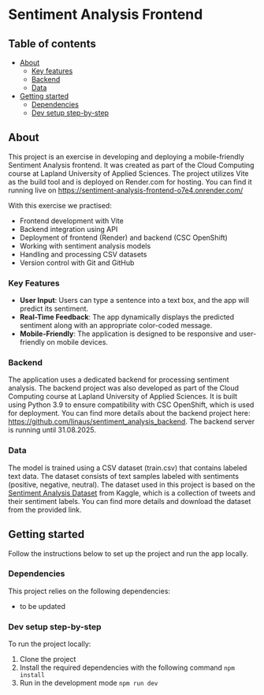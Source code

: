 # Sentiment Analysis Frontend

## Table of contents
- [About](#about)
    - [Key features](#key-features)
    - [Backend](#backend)
    - [Data](#data)
- [Getting started](#getting-started)
     - [Dependencies](#dependencies)
     - [Dev setup step-by-step](#dev-setup-step-by-step)


## About

This project is an exercise in developing and deploying a mobile-friendly Sentiment Analysis frontend. It was created as part of the Cloud Computing course at Lapland University of Applied Sciences. The project utilizes Vite as the build tool and is deployed on Render.com for hosting. You can find it running live on https://sentiment-analysis-frontend-o7e4.onrender.com/

With this exercise we practised:
- Frontend development with Vite
- Backend integration using API
- Deployment of frontend (Render) and backend (CSC OpenShift)
- Working with sentiment analysis models
- Handling and processing CSV datasets
- Version control with Git and GitHub

### Key Features
- **User Input**: Users can type a sentence into a text box, and the app will predict its sentiment.
- **Real-Time Feedback**: The app dynamically displays the predicted sentiment along with an appropriate color-coded message.
- **Mobile-Friendly**: The application is designed to be responsive and user-friendly on mobile devices.

### Backend

The application uses a dedicated backend for processing sentiment analysis. The backend project was also developed as part of the Cloud Computing course at Lapland University of Applied Sciences. It is built using Python 3.9 to ensure compatibility with CSC OpenShift, which is used for deployment. You can find more details about the backend project here: https://github.com/Iinaus/sentiment_analysis_backend. The backend server is running until 31.08.2025.

### Data

The model is trained using a CSV dataset (train.csv) that contains labeled text data. The dataset consists of text samples labeled with sentiments (positive, negative, neutral). The dataset used in this project is based on the [Sentiment Analysis Dataset](https://www.kaggle.com/datasets/abhi8923shriv/sentiment-analysis-dataset) from Kaggle, which is a collection of tweets and their sentiment labels. You can find more details and download the dataset from the provided link.

## Getting started

Follow the instructions below to set up the project and run the app locally.

### Dependencies

This project relies on the following dependencies:

- to be updated

### Dev setup step-by-step

To run the project locally:

1. Clone the project
2. Install the required dependencies with the following command
 `npm install`
3. Run in the development mode
`npm run dev`
